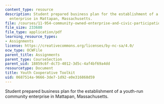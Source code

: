 ```yaml
---
content_type: resource
description: Student prepared business plan for the establishment of a youth-run community
  enterprise in Mattapan, Massachusetts.
file: /courses/11-954-community-owned-enterprise-and-civic-participation-spring-2005/0687514a96663de71d92e0e316868d59_youthtoolkit.pdf
file_size: 233680
file_type: application/pdf
learning_resource_types:
- Assignments
license: https://creativecommons.org/licenses/by-nc-sa/4.0/
ocw_type: OCWFile
parent_title: Assignments
parent_type: CourseSection
parent_uid: 18859c6f-dc73-4012-3d5c-4af4bf69a4dd
resourcetype: Document
title: Youth Cooperative Toolkit
uid: 0687514a-9666-3de7-1d92-e0e316868d59
---
```

Student prepared business plan for the establishment of a youth-run community enterprise in Mattapan, Massachusetts.